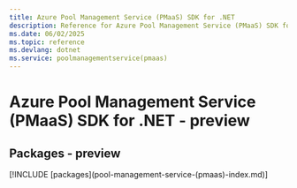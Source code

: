 ```yaml
---
title: Azure Pool Management Service (PMaaS) SDK for .NET
description: Reference for Azure Pool Management Service (PMaaS) SDK for .NET
ms.date: 06/02/2025
ms.topic: reference
ms.devlang: dotnet
ms.service: poolmanagementservice(pmaas)
---
```

# Azure Pool Management Service (PMaaS) SDK for .NET - preview
## Packages - preview
[!INCLUDE [packages](pool-management-service-(pmaas\)-index.md)]